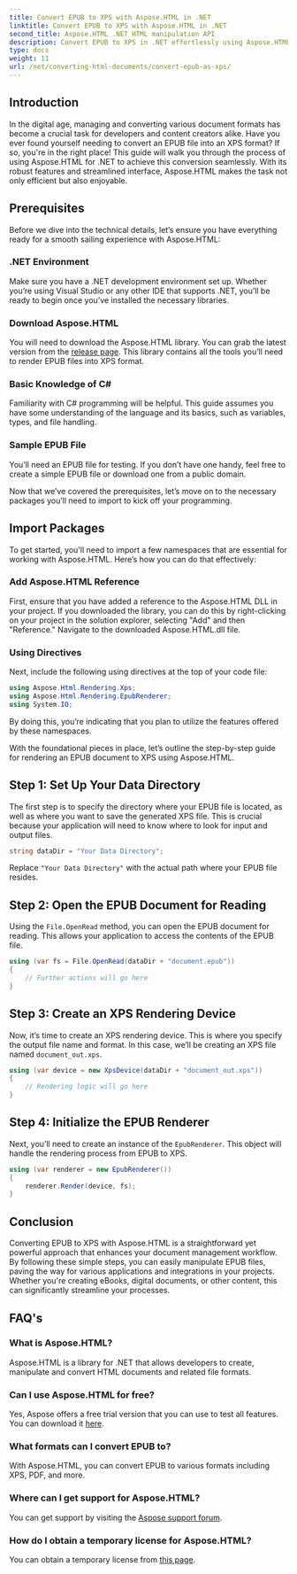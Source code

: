 ```yaml
---
title: Convert EPUB to XPS with Aspose.HTML in .NET
linktitle: Convert EPUB to XPS with Aspose.HTML in .NET
second_title: Aspose.HTML .NET HTML manipulation API
description: Convert EPUB to XPS in .NET effortlessly using Aspose.HTML. Follow our step-by-step guide for seamless document rendering. 
type: docs
weight: 11
url: /net/converting-html-documents/convert-epub-as-xps/
---
```

## Introduction

In the digital age, managing and converting various document formats has become a crucial task for developers and content creators alike. Have you ever found yourself needing to convert an EPUB file into an XPS format? If so, you're in the right place! This guide will walk you through the process of using Aspose.HTML for .NET to achieve this conversion seamlessly. With its robust features and streamlined interface, Aspose.HTML makes the task not only efficient but also enjoyable.

## Prerequisites

Before we dive into the technical details, let’s ensure you have everything ready for a smooth sailing experience with Aspose.HTML:

### .NET Environment
Make sure you have a .NET development environment set up. Whether you’re using Visual Studio or any other IDE that supports .NET, you’ll be ready to begin once you’ve installed the necessary libraries.

### Download Aspose.HTML
You will need to download the Aspose.HTML library. You can grab the latest version from the [release page](https://releases.aspose.com/html/net/). This library contains all the tools you’ll need to render EPUB files into XPS format.

### Basic Knowledge of C#
Familiarity with C# programming will be helpful. This guide assumes you have some understanding of the language and its basics, such as variables, types, and file handling.

### Sample EPUB File
You’ll need an EPUB file for testing. If you don’t have one handy, feel free to create a simple EPUB file or download one from a public domain.

Now that we’ve covered the prerequisites, let’s move on to the necessary packages you’ll need to import to kick off your programming.

## Import Packages

To get started, you'll need to import a few namespaces that are essential for working with Aspose.HTML. Here’s how you can do that effectively:

### Add Aspose.HTML Reference
First, ensure that you have added a reference to the Aspose.HTML DLL in your project. If you downloaded the library, you can do this by right-clicking on your project in the solution explorer, selecting "Add" and then "Reference." Navigate to the downloaded Aspose.HTML.dll file.

### Using Directives
Next, include the following using directives at the top of your code file:

```csharp
using Aspose.Html.Rendering.Xps;
using Aspose.Html.Rendering.EpubRenderer;
using System.IO;
```

By doing this, you’re indicating that you plan to utilize the features offered by these namespaces.

With the foundational pieces in place, let’s outline the step-by-step guide for rendering an EPUB document to XPS using Aspose.HTML.

## Step 1: Set Up Your Data Directory

The first step is to specify the directory where your EPUB file is located, as well as where you want to save the generated XPS file. This is crucial because your application will need to know where to look for input and output files.

```csharp
string dataDir = "Your Data Directory";
```

Replace `"Your Data Directory"` with the actual path where your EPUB file resides.

## Step 2: Open the EPUB Document for Reading

Using the `File.OpenRead` method, you can open the EPUB document for reading. This allows your application to access the contents of the EPUB file.

```csharp
using (var fs = File.OpenRead(dataDir + "document.epub"))
{
    // Further actions will go here
}
```

## Step 3: Create an XPS Rendering Device

Now, it’s time to create an XPS rendering device. This is where you specify the output file name and format. In this case, we’ll be creating an XPS file named `document_out.xps`.

```csharp
using (var device = new XpsDevice(dataDir + "document_out.xps"))
{
    // Rendering logic will go here
}
```

## Step 4: Initialize the EPUB Renderer

Next, you’ll need to create an instance of the `EpubRenderer`. This object will handle the rendering process from EPUB to XPS.

```csharp
using (var renderer = new EpubRenderer())
{
    renderer.Render(device, fs);
}
```

## Conclusion

Converting EPUB to XPS with Aspose.HTML is a straightforward yet powerful approach that enhances your document management workflow. By following these simple steps, you can easily manipulate EPUB files, paving the way for various applications and integrations in your projects. Whether you're creating eBooks, digital documents, or other content, this can significantly streamline your processes. 

## FAQ's

### What is Aspose.HTML?
Aspose.HTML is a library for .NET that allows developers to create, manipulate and convert HTML documents and related file formats.

### Can I use Aspose.HTML for free?
Yes, Aspose offers a free trial version that you can use to test all features. You can download it [here](https://releases.aspose.com/).

### What formats can I convert EPUB to?
With Aspose.HTML, you can convert EPUB to various formats including XPS, PDF, and more.

### Where can I get support for Aspose.HTML?
You can get support by visiting the [Aspose support forum](https://forum.aspose.com/c/html/29).

### How do I obtain a temporary license for Aspose.HTML?
You can obtain a temporary license from [this page](https://purchase.aspose.com/temporary-license/).
